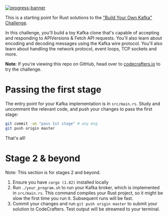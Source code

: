 [![progress-banner](https://backend.codecrafters.io/progress/kafka/1447b215-8f08-4543-aa4f-1c565c2bdfe8)](https://app.codecrafters.io/users/codecrafters-bot?r=2qF)

This is a starting point for Rust solutions to the
["Build Your Own Kafka" Challenge](https://codecrafters.io/challenges/kafka).

In this challenge, you'll build a toy Kafka clone that's capable of accepting
and responding to APIVersions & Fetch API requests. You'll also learn about
encoding and decoding messages using the Kafka wire protocol. You'll also learn
about handling the network protocol, event loops, TCP sockets and more.

**Note**: If you're viewing this repo on GitHub, head over to
[codecrafters.io](https://codecrafters.io) to try the challenge.

# Passing the first stage

The entry point for your Kafka implementation is in `src/main.rs`. Study and
uncomment the relevant code, and push your changes to pass the first stage:

```sh
git commit -am "pass 1st stage" # any msg
git push origin master
```

That's all!

# Stage 2 & beyond

Note: This section is for stages 2 and beyond.

1. Ensure you have `cargo (1.82)` installed locally
1. Run `./your_program.sh` to run your Kafka broker, which is implemented in
   `src/main.rs`. This command compiles your Rust project, so it might be slow
   the first time you run it. Subsequent runs will be fast.
1. Commit your changes and run `git push origin master` to submit your solution
   to CodeCrafters. Test output will be streamed to your terminal.
